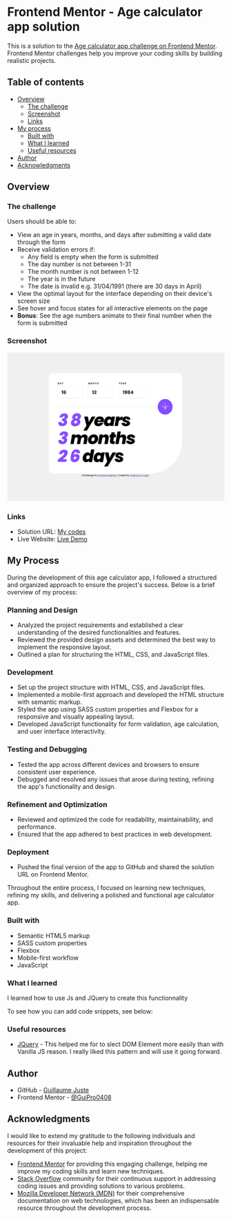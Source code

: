 # Frontend Mentor - Age calculator app solution

This is a solution to the [Age calculator app challenge on Frontend Mentor](https://www.frontendmentor.io/challenges/age-calculator-app-dF9DFFpj-Q). Frontend Mentor challenges help you improve your coding skills by building realistic projects. 

## Table of contents

- [Overview](#overview)
  - [The challenge](#the-challenge)
  - [Screenshot](#screenshot)
  - [Links](#links)
- [My process](#my-process)
  - [Built with](#built-with)
  - [What I learned](#what-i-learned)
  - [Useful resources](#useful-resources)
- [Author](#author)
- [Acknowledgments](#acknowledgments)


## Overview

### The challenge

Users should be able to:

- View an age in years, months, and days after submitting a valid date through the form
- Receive validation errors if:
  - Any field is empty when the form is submitted
  - The day number is not between 1-31
  - The month number is not between 1-12
  - The year is in the future
  - The date is invalid e.g. 31/04/1991 (there are 30 days in April)
- View the optimal layout for the interface depending on their device's screen size
- See hover and focus states for all interactive elements on the page
- **Bonus**: See the age numbers animate to their final number when the form is submitted

### Screenshot

![](assets/images/Completed.png)

### Links

- Solution URL: [My codes](https://github.com/GuiPro0408/Age-Calculator)
- Live Website: [Live Demo](http://better-dev-918.me/Age-Calculator/)

## My Process

During the development of this age calculator app, I followed a structured and organized approach to ensure the project's success. Below is a brief overview of my process:

### Planning and Design
- Analyzed the project requirements and established a clear understanding of the desired functionalities and features.
- Reviewed the provided design assets and determined the best way to implement the responsive layout.
- Outlined a plan for structuring the HTML, CSS, and JavaScript files.

### Development
- Set up the project structure with HTML, CSS, and JavaScript files.
- Implemented a mobile-first approach and developed the HTML structure with semantic markup.
- Styled the app using SASS custom properties and Flexbox for a responsive and visually appealing layout.
- Developed JavaScript functionality for form validation, age calculation, and user interface interactivity.

### Testing and Debugging
- Tested the app across different devices and browsers to ensure consistent user experience.
- Debugged and resolved any issues that arose during testing, refining the app's functionality and design.

### Refinement and Optimization
- Reviewed and optimized the code for readability, maintainability, and performance.
- Ensured that the app adhered to best practices in web development.

### Deployment
- Pushed the final version of the app to GitHub and shared the solution URL on Frontend Mentor.

Throughout the entire process, I focused on learning new techniques, refining my skills, and delivering a polished and functional age calculator app.

### Built with

- Semantic HTML5 markup
- SASS custom properties
- Flexbox
- Mobile-first workflow
- JavaScript

### What I learned

I learned how to use Js and JQuery to create this functionnality

To see how you can add code snippets, see below:

### Useful resources

- [JQuery](https://api.jquery.com/) - This helped me for to slect DOM Element more easily than with Vanilla JS reason. I really liked this pattern and will use it going forward.

## Author

- GitHub - [Guillaume Juste](https://github.com/GuiPro0408)
- Frontend Mentor - [@GuiPro0408](https://www.frontendmentor.io/profile/GuiPro0408)

## Acknowledgments


I would like to extend my gratitude to the following individuals and resources for their invaluable help and inspiration throughout the development of this project:

- [Frontend Mentor](https://www.frontendmentor.io/) for providing this engaging challenge, helping me improve my coding skills and learn new techniques.
- [Stack Overflow](https://stackoverflow.com/) community for their continuous support in addressing coding issues and providing solutions to various problems.
- [Mozilla Developer Network (MDN)](https://developer.mozilla.org/) for their comprehensive documentation on web technologies, which has been an indispensable resource throughout the development process.
